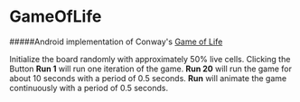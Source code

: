 GameOfLife
==========

#####Android implementation of Conway's [Game of Life](http://en.wikipedia.org/wiki/Conway%27s_Game_of_Life/)


Initialize the board randomly with approximately 50% live cells. Clicking the Button **Run 1** will run one iteration of the game. **Run 20** will run the game for about 10 seconds with a period of 0.5 seconds. **Run** will animate the game continuously with a period of 0.5 seconds.